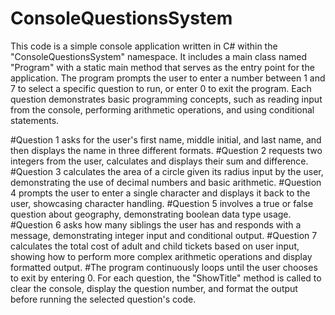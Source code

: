 # ConsoleQuestionsSystem

This code is a simple console application written in C# within the "ConsoleQuestionsSystem" namespace. It includes a main class named "Program" with a static main method that serves as the entry point for the application. The program prompts the user to enter a number between 1 and 7 to select a specific question to run, or enter 0 to exit the program. Each question demonstrates basic programming concepts, such as reading input from the console, performing arithmetic operations, and using conditional statements.

#Question 1 asks for the user's first name, middle initial, and last name, and then displays the name in three different formats.
#Question 2 requests two integers from the user, calculates and displays their sum and difference.
#Question 3 calculates the area of a circle given its radius input by the user, demonstrating the use of decimal numbers and basic arithmetic.
#Question 4 prompts the user to enter a single character and displays it back to the user, showcasing character handling.
#Question 5 involves a true or false question about geography, demonstrating boolean data type usage.
#Question 6 asks how many siblings the user has and responds with a message, demonstrating integer input and conditional output.
#Question 7 calculates the total cost of adult and child tickets based on user input, showing how to perform more complex arithmetic operations and display formatted output.
#The program continuously loops until the user chooses to exit by entering 0. For each question, the "ShowTitle" method is called to clear the console, display the question number, and format the output before running the selected question's code.
